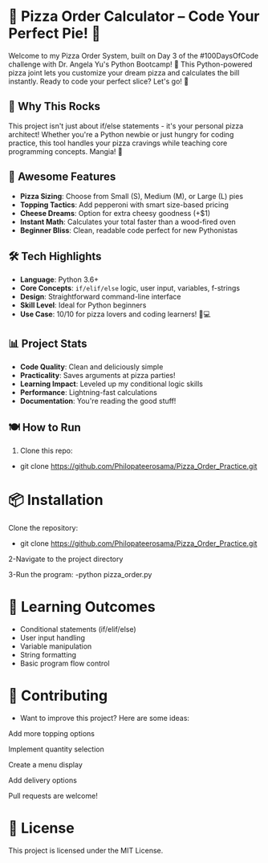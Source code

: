 # 🍕 Pizza Order Calculator – Code Your Perfect Pie! 🎉

Welcome to my Pizza Order System, built on Day 3 of the #100DaysOfCode challenge with Dr. Angela Yu's Python Bootcamp! 🐍 This Python-powered pizza joint lets you customize your dream pizza and calculates the bill instantly. Ready to code your perfect slice? Let's go! 🚀

## 🎤 Why This Rocks

This project isn't just about if/else statements - it's your personal pizza architect! Whether you're a Python newbie or just hungry for coding practice, this tool handles your pizza cravings while teaching core programming concepts. Mangia! 🍕

## 🎉 Awesome Features
- **Pizza Sizing**: Choose from Small (S), Medium (M), or Large (L) pies
- **Topping Tactics**: Add pepperoni with smart size-based pricing
- **Cheese Dreams**: Option for extra cheesy goodness (+$1)
- **Instant Math**: Calculates your total faster than a wood-fired oven
- **Beginner Bliss**: Clean, readable code perfect for new Pythonistas

## 🛠️ Tech Highlights
- **Language**: Python 3.6+
- **Core Concepts**: `if/elif/else` logic, user input, variables, f-strings
- **Design**: Straightforward command-line interface
- **Skill Level**: Ideal for Python beginners
- **Use Case**: 10/10 for pizza lovers and coding learners! 🍕💻

## 📊 Project Stats
- **Code Quality**: Clean and deliciously simple
- **Practicality**: Saves arguments at pizza parties!
- **Learning Impact**: Leveled up my conditional logic skills
- **Performance**: Lightning-fast calculations
- **Documentation**: You're reading the good stuff!

## 🍽️ How to Run
1. Clone this repo:
- git clone https://github.com/Philopateerosama/Pizza_Order_Practice.git

# 📦 Installation
Clone the repository:

- git clone https://github.com/Philopateerosama/Pizza_Order_Practice.git

2-Navigate to the project directory

3-Run the program:
-python pizza_order.py

# 🧠 Learning Outcomes
- Conditional statements (if/elif/else)
- User input handling
- Variable manipulation
- String formatting
- Basic program flow control

# 🤝 Contributing
- Want to improve this project? Here are some ideas:

Add more topping options

Implement quantity selection

Create a menu display

Add delivery options

Pull requests are welcome!

# 📜 License
This project is licensed under the MIT License.
